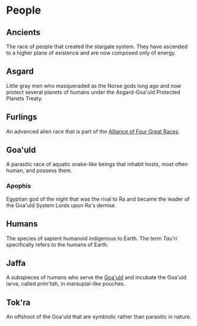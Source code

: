 # People

## Ancients

The race of people that created the stargate system. They have ascended to a higher plane of existence and are now composed only of energy.

## Asgard

Little gray men who masqueraded as the Norse gods long ago and now protect several planets of humans under the Asgard-Goa'uld Protected Planets Treaty.

## Furlings

An advanced alien race that is part of the [Alliance of Four Great Races](http://stargate.wikia.com/wiki/Alliance_of_Four_Great_Races).

## Goa'uld

A parasitic race of aquatic snake-like beings that inhabit hosts, most often human, and possess them.

### Apophis

Egyptian god of the night that was the rival to Ra and became the leader of the Goa'uld System Lords upon Ra's demise.

## Humans

The species of sapient humanoid indigenous to Earth. The term _Tau'ri_ specifically refers to the humans of Earth.

## Jaffa

A subspieces of humans who serve the [Goa'uld](#goauld) and incubate the Goa'uld larva, called _prim'tah_, in marsupial-like pouches.

## Tok'ra

An offshoot of the Goa'uld that are symbiotic rather than parasitic in nature.
